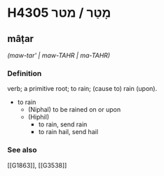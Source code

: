 # H4305 מָטַר / מטר

## mâṭar

_(maw-tar' | maw-TAHR | ma-TAHR)_

### Definition

verb; a primitive root; to rain; (cause to) rain (upon).

- to rain
    - (Niphal) to be rained on or upon
    - (Hiphil)
        - to rain, send rain
        - to rain hail, send hail
### See also

[[G1863]], [[G3538]]


